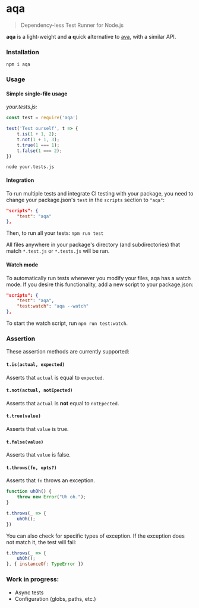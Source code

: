 # aqa
> Dependency-less Test Runner for Node.js

**aqa** is a light-weight and **a** **q**uick **a**lternative to [ava](https://github.com/avajs/ava), with a similar API.

### Installation
```
npm i aqa
```

### Usage

#### Simple single-file usage

_your.tests.js:_
```js
const test = require('aqa')

test('Test ourself', t => {    
    t.is(1 + 1, 2);
    t.not(1 + 1, 3);
    t.true(1 === 1);
    t.false(1 === 2);
})
```

`
node your.tests.js
`
#### Integration
To run multiple tests and integrate CI testing with your package, you need to change your package.json's `test` in the `scripts` section to `"aqa"`:
```json
"scripts": {
    "test": "aqa"
},
```
Then, to run all your tests: `npm run test`

All files anywhere in your package's directory (and subdirectories) that match `*.test.js` or `*.tests.js` will be ran.

#### Watch mode
To automatically run tests whenever you modify your files, aqa has a watch mode. If you desire this functionality, add a new script to your package.json:
```json
"scripts": {
    "test": "aqa",
    "test:watch": "aqa --watch"
},
```
To start the watch script, run `npm run test:watch`.

### Assertion
These assertion methods are currently supported:
#### `t.is(actual, expected)`
Asserts that `actual` is equal to `expected`.
#### `t.not(actual, notEpected)`
Asserts that `actual` is **not** equal to `notEpected`.
#### `t.true(value)`
Asserts that `value` is true.
#### `t.false(value)`
Asserts that `value` is false.
#### `t.throws(fn, opts?)`
Asserts that `fn` throws an exception.
```js
function uhOh() {
    throw new Error("Uh oh.");
}

t.throws(_ => {
    uhOh();
})
```
You can also check for specific types of exception. If the exception does not match it, the test will fail:
```js
t.throws(_ => {
    uhOh();
}, { instanceOf: TypeError })
```


### Work in progress:
- Async tests
- Configuration (globs, paths, etc.)
